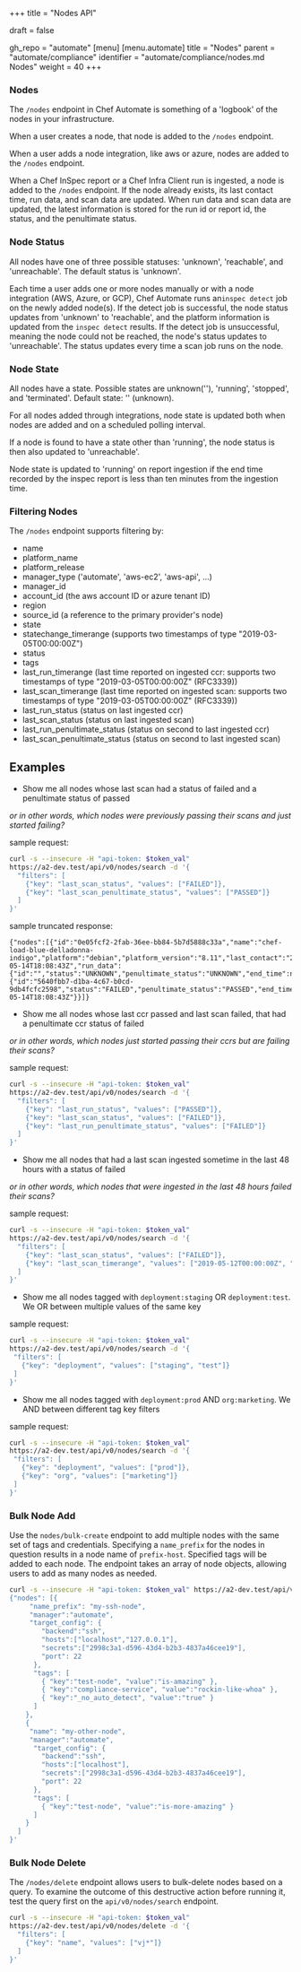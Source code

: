 +++
title = "Nodes API"

draft = false

gh_repo = "automate"
[menu]
  [menu.automate]
    title = "Nodes"
    parent = "automate/compliance"
    identifier = "automate/compliance/nodes.md Nodes"
    weight = 40
+++

### Nodes

The `/nodes` endpoint in Chef Automate is something of a 'logbook' of the nodes in your infrastructure.

When a user creates a node, that node is added to the `/nodes` endpoint.

When a user adds a node integration, like aws or azure, nodes are added to the `/nodes` endpoint.

When a Chef InSpec report or a Chef Infra Client run is ingested, a node is added to the `/nodes` endpoint. If the node already exists, its last contact time, run data, and scan data are updated. When run data and scan data are updated, the latest information is stored for the run id or report id, the status, and the penultimate status.

### Node Status

All nodes have one of three possible statuses: 'unknown', 'reachable', and 'unreachable'. The default status is 'unknown'.

Each time a user adds one or more nodes manually or with a node integration (AWS, Azure, or GCP), Chef Automate runs an`inspec detect` job on the newly added node(s).
If the detect job is successful, the node status updates from 'unknown' to 'reachable', and the platform information is updated from the `inspec detect` results.
If the detect job is unsuccessful, meaning the node could not be reached, the node's status updates to 'unreachable'.
The status updates every time a scan job runs on the node.

### Node State

All nodes have a state.
Possible states are unknown(''), 'running', 'stopped', and 'terminated'. Default state: '' (unknown).

<!-- Node state can be updated manually for all Automate (manually managed) nodes.
```
``` I need to expose that endpoint in the gateway -->

 For all nodes added through integrations, node state is updated both when nodes are added and on a scheduled polling interval.

If a node is found to have a state other than 'running', the node status is then also updated to 'unreachable'.

Node state is updated to 'running' on report ingestion if the end time recorded by the inspec report is less than ten minutes from the ingestion time.

### Filtering Nodes

The `/nodes` endpoint supports filtering by:

- name
- platform_name
- platform_release
- manager_type ('automate', 'aws-ec2', 'aws-api', ...)
- manager_id
- account_id (the aws account ID or azure tenant ID)
- region
- source_id (a reference to the primary provider's node)
- state
- statechange_timerange (supports two timestamps of type "2019-03-05T00:00:00Z")
- status
- tags
- last_run_timerange (last time reported on ingested ccr: supports two timestamps of type "2019-03-05T00:00:00Z" (RFC3339))
- last_scan_timerange (last time reported on ingested scan: supports two timestamps of type "2019-03-05T00:00:00Z" (RFC3339))
- last_run_status (status on last ingested ccr)
- last_scan_status (status on last ingested scan)
- last_run_penultimate_status (status on second to last ingested ccr)
- last_scan_penultimate_status (status on second to last ingested scan)

## Examples

* Show me all nodes whose last scan had a status of failed and a penultimate status of passed

_or in other words, which nodes were previously passing their scans and just started failing?_

sample request:
```bash
curl -s --insecure -H "api-token: $token_val"
https://a2-dev.test/api/v0/nodes/search -d '{
  "filters": [
    {"key": "last_scan_status", "values": ["FAILED"]},
    {"key": "last_scan_penultimate_status", "values": ["PASSED"]}
  ]
}'
```


sample truncated response:
```
{"nodes":[{"id":"0e05fcf2-2fab-36ee-bb84-5b7d5888c33a","name":"chef-load-blue-delladonna-indigo","platform":"debian","platform_version":"8.11","last_contact":"2019-05-14T18:08:43Z","run_data":{"id":"","status":"UNKNOWN","penultimate_status":"UNKNOWN","end_time":null},"scan_data":{"id":"5640fbb7-d1ba-4c67-b0cd-9db4fcfc2598","status":"FAILED","penultimate_status":"PASSED","end_time":"2019-05-14T18:08:43Z"}}]}
```


* Show me all nodes whose last ccr passed and last scan failed, that had a penultimate ccr status of failed

_or in other words, which nodes just started passing their ccrs but are failing their scans?_

sample request:
```bash
curl -s --insecure -H "api-token: $token_val"
https://a2-dev.test/api/v0/nodes/search -d '{
  "filters": [
    {"key": "last_run_status", "values": ["PASSED"]},
    {"key": "last_scan_status", "values": ["FAILED"]},
    {"key": "last_run_penultimate_status", "values": ["FAILED"]}
  ]
}'
```


* Show me all nodes that had a last scan ingested sometime in the last 48 hours with a status of failed

_or in other words, which nodes that were ingested in the last 48 hours failed their scans?_

sample request:
```bash
curl -s --insecure -H "api-token: $token_val"
https://a2-dev.test/api/v0/nodes/search -d '{
  "filters": [
    {"key": "last_scan_status", "values": ["FAILED"]},
    {"key": "last_scan_timerange", "values": ["2019-05-12T00:00:00Z", "2019-05-16T00:00:00Z" ]}
  ]
}'
```


* Show me all nodes tagged with `deployment:staging` OR `deployment:test`. We OR between multiple values of the same key

sample request:
```bash
curl -s --insecure -H "api-token: $token_val"
https://a2-dev.test/api/v0/nodes/search -d '{
 "filters": [
   {"key": "deployment", "values": ["staging", "test"]}
 ]
}'
```


* Show me all nodes tagged with `deployment:prod` AND `org:marketing`. We AND between different tag key filters

sample request:
```bash
curl -s --insecure -H "api-token: $token_val"
https://a2-dev.test/api/v0/nodes/search -d '{
 "filters": [
   {"key": "deployment", "values": ["prod"]},
   {"key": "org", "values": ["marketing"]}
 ]
}'
```


### Bulk Node Add

 Use the `nodes/bulk-create` endpoint to add multiple nodes with the same set of tags and credentials.  Specifying a `name_prefix` for the nodes in question results in a node name of `prefix-host`.  Specified tags will be added to each node. The endpoint takes an array of node objects, allowing users to add as many nodes as needed.

```bash
curl -s --insecure -H "api-token: $token_val" https://a2-dev.test/api/v0/nodes/bulk-create -d '
{"nodes": [{
     "name_prefix": "my-ssh-node",
     "manager":"automate",
     "target_config": {
        "backend":"ssh",
        "hosts":["localhost","127.0.0.1"],
        "secrets":["2998c3a1-d596-43d4-b2b3-4837a46cee19"],
        "port": 22
      },
      "tags": [
        { "key":"test-node", "value":"is-amazing" },
        { "key":"compliance-service", "value":"rockin-like-whoa" },
        { "key":"_no_auto_detect", "value":"true" }
      ]
    },
    {
     "name": "my-other-node",
     "manager":"automate",
      "target_config": {
        "backend":"ssh",
        "hosts":["localhost"],
        "secrets":["2998c3a1-d596-43d4-b2b3-4837a46cee19"],
        "port": 22
      },
      "tags": [
        { "key":"test-node", "value":"is-more-amazing" }
      ]
    }
  ]
}'
```

### Bulk Node Delete

 The `/nodes/delete` endpoint allows users to bulk-delete nodes based on a query. To examine the outcome of this destructive action before running it, test the query first on the `api/v0/nodes/search` endpoint.

```bash
curl -s --insecure -H "api-token: $token_val"
https://a2-dev.test/api/v0/nodes/delete -d '{
  "filters": [
    {"key": "name", "values": ["vj*"]}
  ]
}'
```
